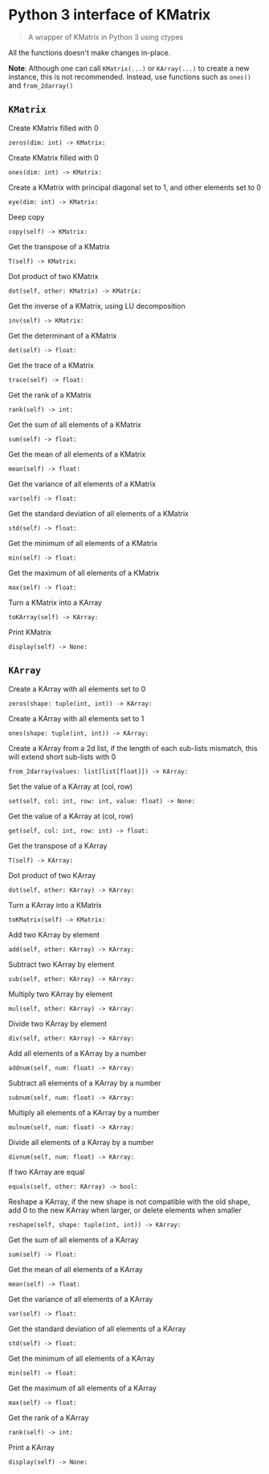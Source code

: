 # Python 3 interface of KMatrix

> A wrapper of KMatrix in Python 3 using ctypes

All the functions doesn't make changes in-place.

**Note**: Although one can call `KMatrix(...)` or `KArray(...)`
to create a new instance, this is not recommended.
Instead, use functions such as `ones()` and `from_2darray()`

## `KMatrix`

Create KMatrix filled with 0
```python3
zeros(dim: int) -> KMatrix:
```

Create KMatrix filled with 0
```python3
ones(dim: int) -> KMatrix:
```

Create a KMatrix with principal diagonal set to 1, and other elements set to 0
```python3
eye(dim: int) -> KMatrix:
```

Deep copy
```python3
copy(self) -> KMatrix:
```

Get the transpose of a KMatrix
```python3
T(self) -> KMatrix:
```

Dot product of two KMatrix
```python3
dot(self, other: KMatrix) -> KMatrix:
```

Get the inverse of a KMatrix, using LU decomposition
```python3
inv(self) -> KMatrix:
```

Get the determinant of a KMatrix
```python3
det(self) -> float:
```

Get the trace of a KMatrix
```python3
trace(self) -> float:
```

Get the rank of a KMatrix
```python3
rank(self) -> int:
```

Get the sum of all elements of a KMatrix
```python3
sum(self) -> float:
```

Get the mean of all elements of a KMatrix
```python3
mean(self) -> float:
```

Get the variance of all elements of a KMatrix
```python3
var(self) -> float:
```

Get the standard deviation of all elements of a KMatrix
```python3
std(self) -> float:
```

Get the minimum of all elements of a KMatrix
```python3
min(self) -> float:
```

Get the maximum of all elements of a KMatrix
```python3
max(self) -> float:
```

Turn a KMatrix into a KArray
```python3
toKArray(self) -> KArray:
```

Print KMatrix
```python3
display(self) -> None:
```

## `KArray`

Create a KArray with all elements set to 0
```python3
zeros(shape: tuple(int, int)) -> KArray:
```

Create a KArray with all elements set to 1
```python3
ones(shape: tuple(int, int)) -> KArray:
```

Create a KArray from a 2d list,
if the length of each sub-lists mismatch,
this will extend short sub-lists with 0
```python3
from_2darray(values: list[list[float]]) -> KArray:
```

Set the value of a KArray at (col, row)
```python3
set(self, col: int, row: int, value: float) -> None:
```

Get the value of a KArray at (col, row)
```python3
get(self, col: int, row: int) -> float:
```

Get the transpose of a KArray
```python3
T(self) -> KArray:
```

Dot product of two KArray
```python3
dot(self, other: KArray) -> KArray:
```

Turn a KArray into a KMatrix
```python3
toKMatrix(self) -> KMatrix:
```

Add two KArray by element
```python3
add(self, other: KArray) -> KArray:
```

Subtract two KArray by element
```python3
sub(self, other: KArray) -> KArray:
```

Multiply two KArray by element
```python3
mul(self, other: KArray) -> KArray:
```

Divide two KArray by element
```python3
div(self, other: KArray) -> KArray:
```

Add all elements of a KArray by a number
```python3
addnum(self, num: float) -> KArray:
```

Subtract all elements of a KArray by a number
```python3
subnum(self, num: float) -> KArray:
```

Multiply all elements of a KArray by a number
```python3
mulnum(self, num: float) -> KArray:
```

Divide all elements of a KArray by a number
```python3
divnum(self, num: float) -> KArray:
```

If two KArray are equal
```python3
equals(self, other: KArray) -> bool:
```

Reshape a KArray,
if the new shape is not compatible with the old shape,
add 0 to the new KArray when larger,
or delete elements when smaller
```python3
reshape(self, shape: tuple(int, int)) -> KArray:
```

Get the sum of all elements of a KArray
```python3
sum(self) -> float:
```

Get the mean of all elements of a KArray
```python3
mean(self) -> float:
```

Get the variance of all elements of a KArray
```python3
var(self) -> float:
```

Get the standard deviation of all elements of a KArray
```python3
std(self) -> float:
```

Get the minimum of all elements of a KArray
```python3
min(self) -> float:
```

Get the maximum of all elements of a KArray
```python3
max(self) -> float:
```

Get the rank of a KArray
```python3
rank(self) -> int:
```

Print a KArray
```python3
display(self) -> None:
```


